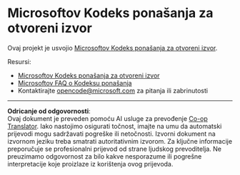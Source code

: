 <!--
CO_OP_TRANSLATOR_METADATA:
{
  "original_hash": "c06b12caf3c901eb3156e3dd5b0aea56",
  "translation_date": "2025-09-03T22:00:14+00:00",
  "source_file": "CODE_OF_CONDUCT.md",
  "language_code": "hr"
}
-->
# Microsoftov Kodeks ponašanja za otvoreni izvor

Ovaj projekt je usvojio [Microsoftov Kodeks ponašanja za otvoreni izvor](https://opensource.microsoft.com/codeofconduct/).

Resursi:

- [Microsoftov Kodeks ponašanja za otvoreni izvor](https://opensource.microsoft.com/codeofconduct/)
- [Microsoftov FAQ o Kodeksu ponašanja](https://opensource.microsoft.com/codeofconduct/faq/)
- Kontaktirajte [opencode@microsoft.com](mailto:opencode@microsoft.com) za pitanja ili zabrinutosti

---

**Odricanje od odgovornosti**:  
Ovaj dokument je preveden pomoću AI usluge za prevođenje [Co-op Translator](https://github.com/Azure/co-op-translator). Iako nastojimo osigurati točnost, imajte na umu da automatski prijevodi mogu sadržavati pogreške ili netočnosti. Izvorni dokument na izvornom jeziku treba smatrati autoritativnim izvorom. Za ključne informacije preporučuje se profesionalni prijevod od strane ljudskog prevoditelja. Ne preuzimamo odgovornost za bilo kakve nesporazume ili pogrešne interpretacije koje proizlaze iz korištenja ovog prijevoda.